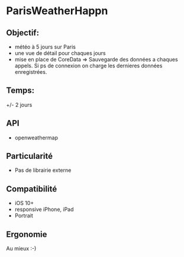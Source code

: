 # ParisWeatherHappn

## Objectif:

- météo à 5 jours sur Paris
- une vue de détail pour chaques jours
- mise en place de CoreData => Sauvegarde des données a chaques appels.
Si ps de connexion on charge les dernieres données enregistrées.

## Temps: 
+/- 2 jours

## API
- openweathermap

## Particularité
- Pas de librairie externe

## Compatibilité
- iOS 10+
- responsive iPhone, iPad
- Portrait

## Ergonomie
Au mieux :-)
